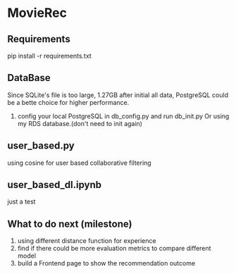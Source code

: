 # MovieRec
## Requirements
pip install -r requirements.txt 
## DataBase
Since SQLite's file is too large, 1.27GB after initial all data, PostgreSQL could be a bette choice for higher performance.
1. config your local PostgreSQL in db_config.py and run db_init.py Or using my RDS database.(don't need to init again)
## user_based.py
using cosine for user based collaborative filtering
## user_based_dl.ipynb
just a test
## What to do next (milestone)
1. using different distance function for experience
2. find if there could be more evaluation metrics to compare different model
3. build a Frontend page to show the recommendation outcome

